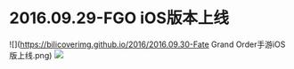 # 2016.09.29-FGO iOS版本上线
![](https://bilicoverimg.github.io/2016/2016.09.30-Fate Grand Order手游iOS版上线.png)
![](https://bilicover2016.github.io/2016.09.29.jpg)